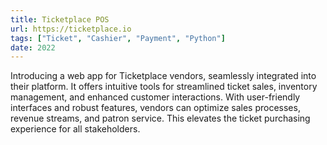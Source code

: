 ```yaml
---
title: Ticketplace POS
url: https://ticketplace.io
tags: ["Ticket", "Cashier", "Payment", "Python"]
date: 2022
---
```

Introducing a web app for Ticketplace vendors, seamlessly integrated into their platform. It offers intuitive tools for streamlined ticket sales, inventory management, and enhanced customer interactions. With user-friendly interfaces and robust features, vendors can optimize sales processes, revenue streams, and patron service. This elevates the ticket purchasing experience for all stakeholders.